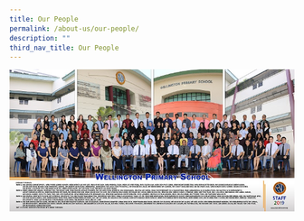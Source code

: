 ```yaml
---
title: Our People
permalink: /about-us/our-people/
description: ""
third_nav_title: Our People
---
```


![](/images/STAFF%202019.jpg)
